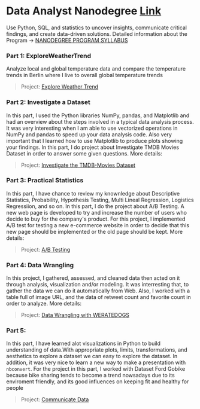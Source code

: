 # Data Analyst Nanodegree [Link](https://www.udacity.com/course/data-analyst-nanodegree--nd002)

Use Python, SQL, and statistics to uncover insights, communicate critical findings, and create data-driven solutions.
Detailed information about the Program -> [NANODEGREE PROGRAM SYLLABUS](https://d20vrrgs8k4bvw.cloudfront.net/documents/en-US/nd002-syllabus_2018-June_v9.pdf)

### Part 1: ExploreWeatherTrend
Analyze local and global temperature data and compare the temperature trends in Berlin where I live to overall global temperature trends
> Project: [Explore Weather Trend](https://github.com/lnphng/Data_Analyst/blob/master/1.ExploreWeatherTrend/Explore_Weather_Trend.pdf)

### Part 2: Investigate a Dataset
In this part, I used the Python libraries NumPy, pandas, and Matplotlib and had an overview about the steps involved in a typical data analysis process. It was very interesting when I am able to use vectorized operations in NumPy and pandas to speed up your data analysis code. Also very important that I learned how to use Matplotlib to produce plots showing your findings. In this part, I do project about Investigate TMDB Movies Dataset in order to answer some given questions. More details:
> Project: [Investigate the TMDB-Movies Dataset](https://github.com/lnphng/Data_Analyst/blob/master/2.Investigate_a_Dataset/investigate-a-dataset-template.ipynb)

### Part 3: Practical Statistics
In this part, I have chance to review my knownledge about Descriptive Statistics, Probability, Hypothesis Testing, Multi Lineal Regression, Logistics Regressiion, and so on. In this part, I do the project about A/B Testing. A new web page is developed to try and increase the number of users who decide to buy for the company's product. For this project, I implemented A/B test for testing a new e-commerce website in order to decide that this new page should be implemented or the old page should be kept. More details:
> Project: [A/B Testing](https://github.com/lnphng/Data_Analyst/blob/master/3.Project3_ABTest/Analyze_ab_test_results_notebook.ipynb)

### Part 4: Data Wrangling
In this project, I gathered, assessed, and cleaned data then acted on it through analysis, visualization and/or modeling.
It was interresting that, to gather the data we can do it automatically from Web. Also, I worked with a table full of image URL, and the data of retweet count and favorite count in order to analyze. More details:
> Project: [Data Wrangling with WERATEDOGS](https://github.com/lnphng/Data_Analyst/blob/master/4.DataWrangling/wrangle_act.ipynb)

### Part 5: 
In this part, I have learned alot visualizations in Python to build understanding of data.With appropriate plots, limits, transformations, and aesthetics to explore a dataset we can easy to explore the dataset. In addition, it was very nice to learn a new way to make a presentation with `nbconvert`. For the project in this part, I worked with Dataset Ford Gobike because bike sharing tends to become a trend nowsadays due to its enviroment friendly, and its good influences on keeping fit and healthy for people
> Project: [Communicate Data]()

